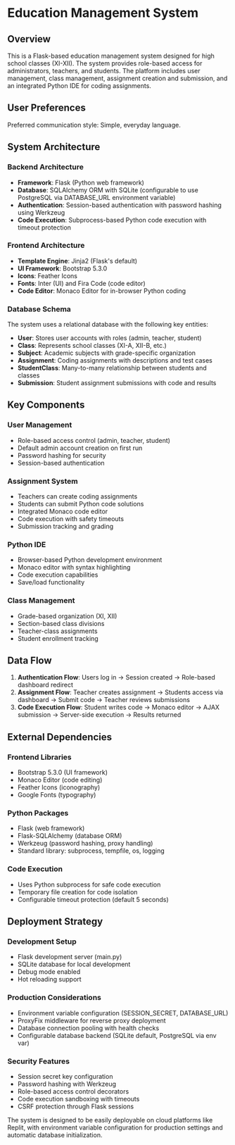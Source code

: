# Education Management System

## Overview

This is a Flask-based education management system designed for high school classes (XI-XII). The system provides role-based access for administrators, teachers, and students. The platform includes user management, class management, assignment creation and submission, and an integrated Python IDE for coding assignments.

## User Preferences

Preferred communication style: Simple, everyday language.

## System Architecture

### Backend Architecture
- **Framework**: Flask (Python web framework)
- **Database**: SQLAlchemy ORM with SQLite (configurable to use PostgreSQL via DATABASE_URL environment variable)
- **Authentication**: Session-based authentication with password hashing using Werkzeug
- **Code Execution**: Subprocess-based Python code execution with timeout protection

### Frontend Architecture
- **Template Engine**: Jinja2 (Flask's default)
- **UI Framework**: Bootstrap 5.3.0
- **Icons**: Feather Icons
- **Fonts**: Inter (UI) and Fira Code (code editor)
- **Code Editor**: Monaco Editor for in-browser Python coding

### Database Schema
The system uses a relational database with the following key entities:
- **User**: Stores user accounts with roles (admin, teacher, student)
- **Class**: Represents school classes (XI-A, XII-B, etc.)
- **Subject**: Academic subjects with grade-specific organization
- **Assignment**: Coding assignments with descriptions and test cases
- **StudentClass**: Many-to-many relationship between students and classes
- **Submission**: Student assignment submissions with code and results

## Key Components

### User Management
- Role-based access control (admin, teacher, student)
- Default admin account creation on first run
- Password hashing for security
- Session-based authentication

### Assignment System
- Teachers can create coding assignments
- Students can submit Python code solutions
- Integrated Monaco code editor
- Code execution with safety timeouts
- Submission tracking and grading

### Python IDE
- Browser-based Python development environment
- Monaco editor with syntax highlighting
- Code execution capabilities
- Save/load functionality

### Class Management
- Grade-based organization (XI, XII)
- Section-based class divisions
- Teacher-class assignments
- Student enrollment tracking

## Data Flow

1. **Authentication Flow**: Users log in → Session created → Role-based dashboard redirect
2. **Assignment Flow**: Teacher creates assignment → Students access via dashboard → Submit code → Teacher reviews submissions
3. **Code Execution Flow**: Student writes code → Monaco editor → AJAX submission → Server-side execution → Results returned

## External Dependencies

### Frontend Libraries
- Bootstrap 5.3.0 (UI framework)
- Monaco Editor (code editing)
- Feather Icons (iconography)
- Google Fonts (typography)

### Python Packages
- Flask (web framework)
- Flask-SQLAlchemy (database ORM)
- Werkzeug (password hashing, proxy handling)
- Standard library: subprocess, tempfile, os, logging

### Code Execution
- Uses Python subprocess for safe code execution
- Temporary file creation for code isolation
- Configurable timeout protection (default 5 seconds)

## Deployment Strategy

### Development Setup
- Flask development server (main.py)
- SQLite database for local development
- Debug mode enabled
- Hot reloading support

### Production Considerations
- Environment variable configuration (SESSION_SECRET, DATABASE_URL)
- ProxyFix middleware for reverse proxy deployment
- Database connection pooling with health checks
- Configurable database backend (SQLite default, PostgreSQL via env var)

### Security Features
- Session secret key configuration
- Password hashing with Werkzeug
- Role-based access control decorators
- Code execution sandboxing with timeouts
- CSRF protection through Flask sessions

The system is designed to be easily deployable on cloud platforms like Replit, with environment variable configuration for production settings and automatic database initialization.